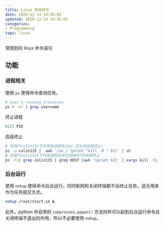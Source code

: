 ```yaml
---
title: Linux 常用命令
date: 2020-12-14 14:56:03
updated: 2020-12-14 14:56:03
categories:
- Programming
tags: linux
---
```


常用到的 linux 命令语句

<!-- more -->

## 功能

### 进程相关

使用 `ps` 使得命令查询任务。

```bash
# user's running processes
ps r -ef | grep username
```

终止进程

```bash
kill PID
```

高级终止

```bash
# 将用户colin115下的所有进程名以av_开头的进程终止:
ps -u colin115 |  awk '/av_/ {print "kill -9 " $1}' | sh
# 将用户colin115下所有进程名中包含HOST的进程终止
ps -fe| grep colin115 | grep HOST |awk '{print $2}' | xargs kill -9;
```

### 后台运行

使用 `nohup` 使得命令后台运行，同时断网和关闭终端都不会终止任务，适合用来作为任务提交方式。

```bash
nohup /root/start.sh &
```

此外，python 中自带的 `subprocess.popen()` 方法同样可以起到后台运行命令且关闭终端不退出的作用，所以不必要使用 `nohup`。